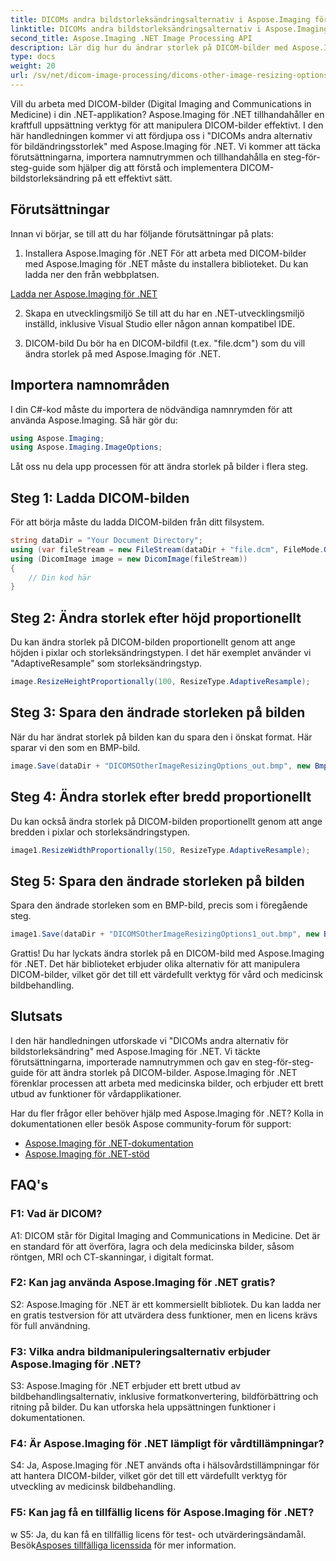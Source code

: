 ```yaml
---
title: DICOMs andra bildstorleksändringsalternativ i Aspose.Imaging för .NET
linktitle: DICOMs andra bildstorleksändringsalternativ i Aspose.Imaging för .NET
second_title: Aspose.Imaging .NET Image Processing API
description: Lär dig hur du ändrar storlek på DICOM-bilder med Aspose.Imaging för .NET. En steg-för-steg-guide för effektiv medicinsk bildmanipulation.
type: docs
weight: 20
url: /sv/net/dicom-image-processing/dicoms-other-image-resizing-options/
---
```

Vill du arbeta med DICOM-bilder (Digital Imaging and Communications in Medicine) i din .NET-applikation? Aspose.Imaging för .NET tillhandahåller en kraftfull uppsättning verktyg för att manipulera DICOM-bilder effektivt. I den här handledningen kommer vi att fördjupa oss i "DICOMs andra alternativ för bildändringsstorlek" med Aspose.Imaging för .NET. Vi kommer att täcka förutsättningarna, importera namnutrymmen och tillhandahålla en steg-för-steg-guide som hjälper dig att förstå och implementera DICOM-bildstorleksändring på ett effektivt sätt.

## Förutsättningar

Innan vi börjar, se till att du har följande förutsättningar på plats:

1. Installera Aspose.Imaging för .NET
För att arbeta med DICOM-bilder med Aspose.Imaging för .NET måste du installera biblioteket. Du kan ladda ner den från webbplatsen.

[Ladda ner Aspose.Imaging för .NET](https://releases.aspose.com/imaging/net/)

2. Skapa en utvecklingsmiljö
Se till att du har en .NET-utvecklingsmiljö inställd, inklusive Visual Studio eller någon annan kompatibel IDE.

3. DICOM-bild
Du bör ha en DICOM-bildfil (t.ex. "file.dcm") som du vill ändra storlek på med Aspose.Imaging för .NET.

## Importera namnområden

I din C#-kod måste du importera de nödvändiga namnrymden för att använda Aspose.Imaging. Så här gör du:

```csharp
using Aspose.Imaging;
using Aspose.Imaging.ImageOptions;
```

Låt oss nu dela upp processen för att ändra storlek på bilder i flera steg.

## Steg 1: Ladda DICOM-bilden
För att börja måste du ladda DICOM-bilden från ditt filsystem.

```csharp
string dataDir = "Your Document Directory";
using (var fileStream = new FileStream(dataDir + "file.dcm", FileMode.Open, FileAccess.Read))
using (DicomImage image = new DicomImage(fileStream))
{
    // Din kod här
}
```

## Steg 2: Ändra storlek efter höjd proportionellt
Du kan ändra storlek på DICOM-bilden proportionellt genom att ange höjden i pixlar och storleksändringstypen. I det här exemplet använder vi "AdaptiveResample" som storleksändringstyp.

```csharp
image.ResizeHeightProportionally(100, ResizeType.AdaptiveResample);
```

## Steg 3: Spara den ändrade storleken på bilden
När du har ändrat storlek på bilden kan du spara den i önskat format. Här sparar vi den som en BMP-bild.

```csharp
image.Save(dataDir + "DICOMSOtherImageResizingOptions_out.bmp", new BmpOptions());
```

## Steg 4: Ändra storlek efter bredd proportionellt
Du kan också ändra storlek på DICOM-bilden proportionellt genom att ange bredden i pixlar och storleksändringstypen.

```csharp
image1.ResizeWidthProportionally(150, ResizeType.AdaptiveResample);
```

## Steg 5: Spara den ändrade storleken på bilden
Spara den ändrade storleken som en BMP-bild, precis som i föregående steg.

```csharp
image1.Save(dataDir + "DICOMSOtherImageResizingOptions1_out.bmp", new BmpOptions());
```

Grattis! Du har lyckats ändra storlek på en DICOM-bild med Aspose.Imaging för .NET. Det här biblioteket erbjuder olika alternativ för att manipulera DICOM-bilder, vilket gör det till ett värdefullt verktyg för vård och medicinsk bildbehandling.

## Slutsats

I den här handledningen utforskade vi "DICOMs andra alternativ för bildstorleksändring" med Aspose.Imaging för .NET. Vi täckte förutsättningarna, importerade namnutrymmen och gav en steg-för-steg-guide för att ändra storlek på DICOM-bilder. Aspose.Imaging för .NET förenklar processen att arbeta med medicinska bilder, och erbjuder ett brett utbud av funktioner för vårdapplikationer.

Har du fler frågor eller behöver hjälp med Aspose.Imaging för .NET? Kolla in dokumentationen eller besök Aspose community-forum för support:

- [Aspose.Imaging för .NET-dokumentation](https://reference.aspose.com/imaging/net/)
- [Aspose.Imaging för .NET-stöd](https://forum.aspose.com/)

## FAQ's

### F1: Vad är DICOM?

A1: DICOM står för Digital Imaging and Communications in Medicine. Det är en standard för att överföra, lagra och dela medicinska bilder, såsom röntgen, MRI och CT-skanningar, i digitalt format.

### F2: Kan jag använda Aspose.Imaging för .NET gratis?

S2: Aspose.Imaging för .NET är ett kommersiellt bibliotek. Du kan ladda ner en gratis testversion för att utvärdera dess funktioner, men en licens krävs för full användning.

### F3: Vilka andra bildmanipuleringsalternativ erbjuder Aspose.Imaging för .NET?

S3: Aspose.Imaging för .NET erbjuder ett brett utbud av bildbehandlingsalternativ, inklusive formatkonvertering, bildförbättring och ritning på bilder. Du kan utforska hela uppsättningen funktioner i dokumentationen.

### F4: Är Aspose.Imaging för .NET lämpligt för vårdtillämpningar?

S4: Ja, Aspose.Imaging för .NET används ofta i hälsovårdstillämpningar för att hantera DICOM-bilder, vilket gör det till ett värdefullt verktyg för utveckling av medicinsk bildbehandling.

### F5: Kan jag få en tillfällig licens för Aspose.Imaging för .NET?
w
 S5: Ja, du kan få en tillfällig licens för test- och utvärderingsändamål. Besök[Asposes tillfälliga licenssida](https://purchase.aspose.com/temporary-license/) för mer information.